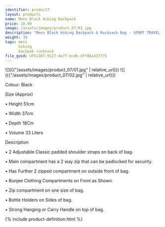```yaml
---
identifier: product7
layout: products
name: Mens Black Hiking Backpack
price: 18.99
image: /assets/images/product_07/01.jpg
description: "Mens Black Hiking Backpack & Rucksack Bag - SPORT TRAVEL SCHOOL WORK CAMPING"
weight: 30
tags: mens
      hiking
      backpak rucksack
file_guid: UFG1107-9127-4e7f-bcdb-dff84a337775
---
```


![]({{"/assets/images/product_07/01.jpg" | relative_url}})
![]({{"/assets/images/product_07/02.jpg" | relative_url}})

Colour: Black

Size (Approx)

•	Height 51cm

•	Width 37cm

•	Depth 18Cm

•	Volume 33 Liters


Description

•	2 Adjustable Classic padded shoulder straps on back of bag.

•	Main compartment has a 2 way zip that can be padlocked for security.

•	Has Further 2 zipped compartment on outside front of bag.

•	Bunjee Clothing Compartments on Front as Shown.

•	Zip compartment on one size of bag.

•	Bottle Holders on Sides of bag.

•	Strong Hanging or Carry Handle on top of bag.




<div class="call">
        {% include product-definition.html %}
</div>
<br>
<div class="powr-reviews" id="c593bcbd_1590092588"></div><script src="https://www.powr.io/powr.js?platform=html"></script>
